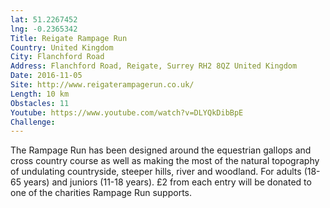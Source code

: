 ```yaml
---
lat: 51.2267452
lng: -0.2365342
Title: Reigate Rampage Run
Country: United Kingdom
City: Flanchford Road
Address: Flanchford Road, Reigate, Surrey RH2 8QZ United Kingdom
Date: 2016-11-05
Site: http://www.reigaterampagerun.co.uk/
Length: 10 km
Obstacles: 11
Youtube: https://www.youtube.com/watch?v=DLYQkDibBpE
Challenge:
---
```


The Rampage Run has been designed around the equestrian gallops and cross country course as well as making the most of the natural topography of undulating countryside, steeper hills, river and woodland. For adults (18-65 years) and juniors (11-18 years). £2 from each entry will be donated to one of the charities Rampage Run supports.